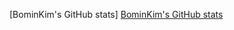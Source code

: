 [BominKim's GitHub stats]
[BominKim's GitHub stats](https://github-readme-stats.vercel.app/api?username=AllUneedisS2&show_icons=true)


<!--
**AllUneedisS2/AllUneedisS2** is a ✨ _special_ ✨ repository because its `README.md` (this file) appears on your GitHub profile.

Here are some ideas to get you started:

- 🔭 I’m currently working on ...
- 🌱 I’m currently learning ...
- 👯 I’m looking to collaborate on ...
- 🤔 I’m looking for help with ...
- 💬 Ask me about ...
- 📫 How to reach me: ...
- 😄 Pronouns: ...
- ⚡ Fun fact: ...
-->
